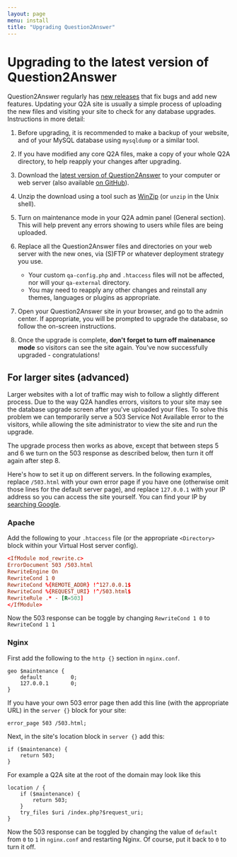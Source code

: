 ```yaml
---
layout: page
menu: install
title: "Upgrading Question2Answer"
---
```


# Upgrading to the latest version of Question2Answer

Question2Answer regularly has [new releases](https://github.com/q2a/question2answer/releases) that fix bugs and add new features. Updating your Q2A site is usually a simple process of uploading the new files and visiting your site to check for any database upgrades. Instructions in more detail:

1. Before upgrading, it is recommended to make a backup of your website, and of your MySQL database using `mysqldump` or a similar tool.

2. If you have modified any core Q2A files, make a copy of your whole Q2A directory, to help reapply your changes after upgrading.

3. Download the [latest version of Question2Answer](https://github.com/q2a/question2answer/releases) to your computer or web server (also available [on GitHub](https://github.com/q2a/question2answer)).

4. Unzip the download using a tool such as [WinZip](http://www.winzip.com/) (or `unzip` in the Unix shell).

5. Turn on maintenance mode in your Q2A admin panel (General section). This will help prevent any errors showing to users while files are being uploaded.

6. Replace all the Question2Answer files and directories on your web server with the new ones, via (S)FTP or whatever deployment strategy you use.
      - Your custom `qa-config.php` and `.htaccess` files will not be affected, nor will your `qa-external` directory.
      - You may need to reapply any other changes and reinstall any themes, languages or plugins as appropriate.

7. Open your Question2Answer site in your browser, and go to the admin center. If appropriate, you will be prompted to upgrade the database, so follow the on-screen instructions.

8. Once the upgrade is complete, **don't forget to turn off mainenance mode** so visitors can see the site again. You've now successfully upgraded - congratulations!


## For larger sites (advanced)

Larger websites with a lot of traffic may wish to follow a slightly different process. Due to the way Q2A handles errors, visitors to your site may see the database upgrade screen after you've uploaded your files. To solve this problem we can temporarily serve a 503 Service Not Available error to the visitors, while allowing the site administrator to view the site and run the upgrade.

The upgrade process then works as above, except that between steps 5 and 6 we turn on the 503 response as described below, then turn it off again after step 8.

Here's how to set it up on different servers. In the following examples, replace `/503.html` with your own error page if you have one (otherwise omit those lines for the default server page), and replace `127.0.0.1` with your IP address so you can access the site yourself. You can find your IP by [searching Google](https://www.google.com/search?q=what+is+my+ip).

### Apache

Add the following to your `.htaccess` file (or the appropriate `<Directory>` block within your Virtual Host server config).

```conf
<IfModule mod_rewrite.c>
ErrorDocument 503 /503.html
RewriteEngine On
RewriteCond 1 0
RewriteCond %{REMOTE_ADDR} !^127.0.0.1$
RewriteCond %{REQUEST_URI} !^/503.html$
RewriteRule .* - [R=503]
</IfModule>
```

Now the 503 response can be toggle by changing `RewriteCond 1 0` to `RewriteCond 1 1`

### Nginx

First add the following to the `http {}` section in `nginx.conf`.

```nginx
geo $maintenance {
    default         0;
    127.0.0.1       0;
}
```

If you have your own 503 error page then add this line (with the appropriate URL) in the `server {}` block for your site:

```nginx
error_page 503 /503.html;
```

Next, in the site's location block in `server {}` add this:

```nginx
if ($maintenance) {
    return 503;
}
```

For example a Q2A site at the root of the domain may look like this

```nginx
location / {
    if ($maintenance) {
        return 503;
    }
    try_files $uri /index.php?$request_uri;
}
```

Now the 503 response can be toggled by changing the value of `default` from `0` to `1` in `nginx.conf` and restarting Nginx. Of course, put it back to `0` to turn it off.
